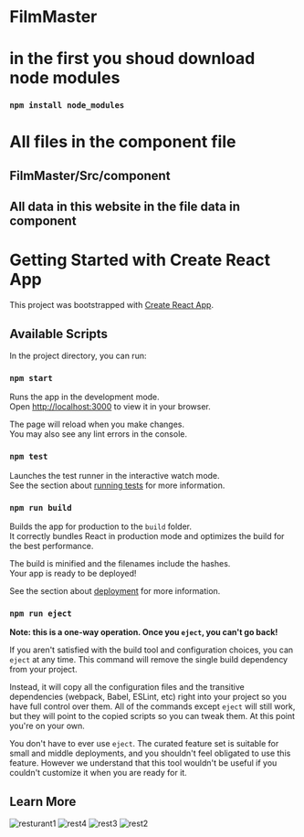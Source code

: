 # FilmMaster


# in the first you shoud download node modules

### `npm install node_modules`

# All files in the component file
## FilmMaster/Src/component

## All data in this website in the file data in component  

# Getting Started with Create React App

This project was bootstrapped with [Create React App](https://github.com/facebook/create-react-app).

## Available Scripts

In the project directory, you can run:

### `npm start`

Runs the app in the development mode.\
Open [http://localhost:3000](http://localhost:3000) to view it in your browser.

The page will reload when you make changes.\
You may also see any lint errors in the console.

### `npm test`

Launches the test runner in the interactive watch mode.\
See the section about [running tests](https://facebook.github.io/create-react-app/docs/running-tests) for more information.

### `npm run build`

Builds the app for production to the `build` folder.\
It correctly bundles React in production mode and optimizes the build for the best performance.

The build is minified and the filenames include the hashes.\
Your app is ready to be deployed!

See the section about [deployment](https://facebook.github.io/create-react-app/docs/deployment) for more information.

### `npm run eject`

**Note: this is a one-way operation. Once you `eject`, you can't go back!**

If you aren't satisfied with the build tool and configuration choices, you can `eject` at any time. This command will remove the single build dependency from your project.

Instead, it will copy all the configuration files and the transitive dependencies (webpack, Babel, ESLint, etc) right into your project so you have full control over them. All of the commands except `eject` will still work, but they will point to the copied scripts so you can tweak them. At this point you're on your own.

You don't have to ever use `eject`. The curated feature set is suitable for small and middle deployments, and you shouldn't feel obligated to use this feature. However we understand that this tool wouldn't be useful if you couldn't customize it when you are ready for it.

## Learn More

![resturant1](https://github.com/Ahmedanwersaber/FilmMaster/assets/99138670/c6fdf554-d384-4d83-8022-3d8081ac1015)
![rest4](https://github.com/Ahmedanwersaber/FilmMaster/assets/99138670/e9ce72c4-762a-4d44-8096-4a155c855ab5)
![rest3](https://github.com/Ahmedanwersaber/FilmMaster/assets/99138670/7605bba3-adbb-4ed7-83ae-b2c88818e857)
![rest2](https://github.com/Ahmedanwersaber/FilmMaster/assets/99138670/f8b99235-9bf8-48d1-b5cc-71a505f899a0)

